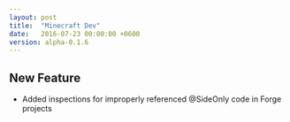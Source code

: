 ```yaml
---
layout: post
title:  "Minecraft Dev"
date:   2016-07-23 00:00:00 +0600
version: alpha-0.1.6
---
```


## New Feature

* Added inspections for improperly referenced @SideOnly code in Forge projects
